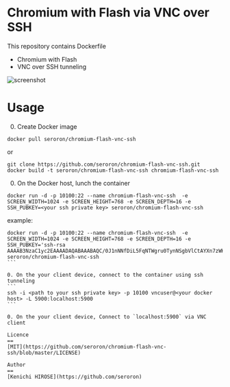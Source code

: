 Chromium with Flash via VNC over SSH
==
This repository contains Dockerfile
 - Chromium with Flash
 - VNC over SSH tunneling

![screenshot](https://raw.githubusercontent.com/wiki/seroron/chromium-flash-vnc-ssh/snap1.png)

Usage
==
0. Create Docker image
```
docker pull seroron/chromium-flash-vnc-ssh
```
or
```
git clone https://github.com/seroron/chromium-flash-vnc-ssh.git
docker build -t seroron/chromium-flash-vnc-ssh chromium-flash-vnc-ssh
```

0. On the Docker host, lunch the container
```
docker run -d -p 10100:22 --name chromium-flash-vnc-ssh  -e SCREEN_WIDTH=1024 -e SCREEN_HEIGHT=768 -e SCREEN_DEPTH=16 -e SSH_PUBKEY=<your ssh private key> seroron/chromium-flash-vnc-ssh
```
example:
````
docker run -d -p 10100:22 --name chromium-flash-vnc-ssh  -e SCREEN_WIDTH=1024 -e SCREEN_HEIGHT=768 -e SCREEN_DEPTH=16 -e SSH_PUBKEY='ssh-rsa AAAAB3NzaC1yc2EAAAADAQABAAABAQC/0J1nNNfDiL5FqNTWgru0TynNSgbVlCtAYXn7zWHrLWr2kKPW5TtNHATte3RQBYqXjZjDHBj9+bCwXXxzo+b4j6YCYqtF/Q8/Gp7TCOAWhA4vuhvTM2zfPqzgtPs9C8FI46bGYEj1O2VdDGmmGC3ZegG+j/93elUMWQoN5hI3XBfaaQOlS4t7lIhkLtEQ07qiaDNgtY7tVqbnUcr2NS+H5VUh9y6jJDV6cQ9/4gPPhtxm2blRBPwPSjXoCUIN1c79CDs+I720LJBGqxIkicUEW7/Lggmy2Jo4PuT1/jrlLIbwk8glu1Z1cQ9AM13NezUSb7BTxzTJu2hY+er8s3dd' seroron/chromium-flash-vnc-ssh
```

0. On the your client device, connect to the container using ssh tunneling
```
ssh -i <path to your ssh private key> -p 10100 vncuser@<your docker host> -L 5900:localhost:5900
```

0. On the your client device, Connect to `localhost:5900` via VNC client

Licence
==
[MIT](https://github.com/seroron/chromium-flash-vnc-ssh/blob/master/LICENSE)

Author
==
[Kenichi HIROSE](https://github.com/seroron)
